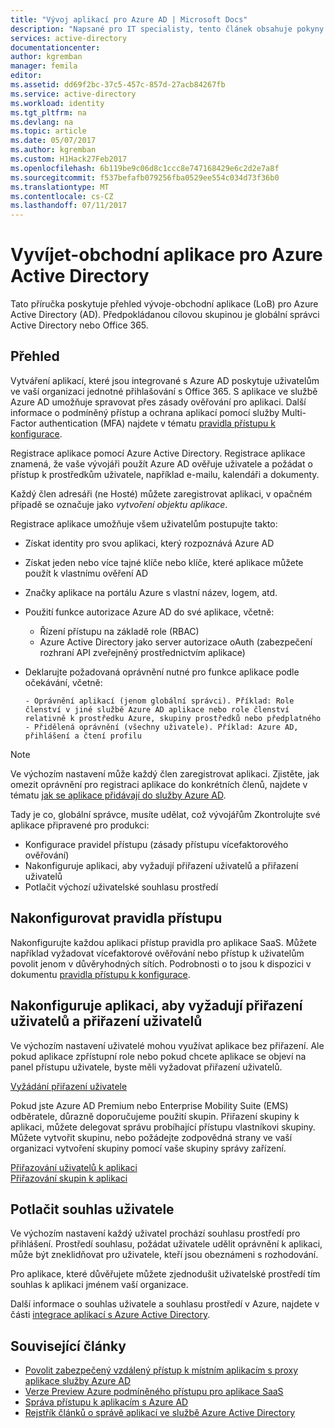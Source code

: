 ```yaml
---
title: "Vývoj aplikací pro Azure AD | Microsoft Docs"
description: "Napsané pro IT specialisty, tento článek obsahuje pokyny k integraci aplikací Azure se službou Active Directory."
services: active-directory
documentationcenter: 
author: kgremban
manager: femila
editor: 
ms.assetid: dd69f2bc-37c5-457c-857d-27acb84267fb
ms.service: active-directory
ms.workload: identity
ms.tgt_pltfrm: na
ms.devlang: na
ms.topic: article
ms.date: 05/07/2017
ms.author: kgremban
ms.custom: H1Hack27Feb2017
ms.openlocfilehash: 6b119be9c06d8c1ccc8e747168429e6c2d2e7a8f
ms.sourcegitcommit: f537befafb079256fba0529ee554c034d73f36b0
ms.translationtype: MT
ms.contentlocale: cs-CZ
ms.lasthandoff: 07/11/2017
---
```

# <a name="develop-line-of-business-apps-for-azure-active-directory"></a>Vyvíjet-obchodní aplikace pro Azure Active Directory
Tato příručka poskytuje přehled vývoje-obchodní aplikace (LoB) pro Azure Active Directory (AD). Předpokládanou cílovou skupinou je globální správci Active Directory nebo Office 365.

## <a name="overview"></a>Přehled
Vytváření aplikací, které jsou integrované s Azure AD poskytuje uživatelům ve vaší organizaci jednotné přihlašování s Office 365. S aplikace ve službě Azure AD umožňuje spravovat přes zásady ověřování pro aplikaci. Další informace o podmíněný přístup a ochrana aplikací pomocí služby Multi-Factor authentication (MFA) najdete v tématu [pravidla přístupu k konfigurace](active-directory-conditional-access-azuread-connected-apps.md).

Registrace aplikace pomocí Azure Active Directory. Registrace aplikace znamená, že vaše vývojáři použít Azure AD ověřuje uživatele a požádat o přístup k prostředkům uživatele, například e-mailu, kalendáři a dokumenty.

Každý člen adresáři (ne Hosté) můžete zaregistrovat aplikaci, v opačném případě se označuje jako *vytvoření objektu aplikace*.

Registrace aplikace umožňuje všem uživatelům postupujte takto:

* Získat identity pro svou aplikaci, který rozpoznává Azure AD
* Získat jeden nebo více tajné klíče nebo klíče, které aplikace můžete použít k vlastnímu ověření AD
* Značky aplikace na portálu Azure s vlastní název, logem, atd.
* Použití funkce autorizace Azure AD do své aplikace, včetně:

  * Řízení přístupu na základě role (RBAC)
  * Azure Active Directory jako server autorizace oAuth (zabezpečení rozhraní API zveřejněný prostřednictvím aplikace)
* Deklarujte požadovaná oprávnění nutné pro funkce aplikace podle očekávání, včetně:

      - Oprávnění aplikací (jenom globální správci). Příklad: Role členství v jiné službě Azure AD aplikace nebo role členství relativně k prostředku Azure, skupiny prostředků nebo předplatného
      - Přidělená oprávnění (všechny uživatele). Příklad: Azure AD, přihlášení a čtení profilu

> [!NOTE]
> Ve výchozím nastavení může každý člen zaregistrovat aplikaci. Zjistěte, jak omezit oprávnění pro registraci aplikace do konkrétních členů, najdete v tématu [jak se aplikace přidávají do služby Azure AD](develop/active-directory-how-applications-are-added.md#who-has-permission-to-add-applications-to-my-azure-ad-instance).
>
>

Tady je co, globální správce, musíte udělat, což vývojářům Zkontrolujte své aplikace připravené pro produkci:

* Konfigurace pravidel přístupu (zásady přístupu vícefaktorového ověřování)
* Nakonfiguruje aplikaci, aby vyžadují přiřazení uživatelů a přiřazení uživatelů
* Potlačit výchozí uživatelské souhlasu prostředí

## <a name="configure-access-rules"></a>Nakonfigurovat pravidla přístupu
Nakonfigurujte každou aplikaci přístup pravidla pro aplikace SaaS. Můžete například vyžadovat vícefaktorové ověřování nebo přístup k uživatelům povolit jenom v důvěryhodných sítích. Podrobnosti o to jsou k dispozici v dokumentu [pravidla přístupu k konfigurace](active-directory-conditional-access-azuread-connected-apps.md).

## <a name="configure-the-app-to-require-user-assignment-and-assign-users"></a>Nakonfiguruje aplikaci, aby vyžadují přiřazení uživatelů a přiřazení uživatelů
Ve výchozím nastavení uživatelé mohou využívat aplikace bez přiřazení. Ale pokud aplikace zpřístupní role nebo pokud chcete aplikace se objeví na panel přístupu uživatele, byste měli vyžadovat přiřazení uživatelů.

[Vyžádání přiřazení uživatele](active-directory-applications-guiding-developers-requiring-user-assignment.md)

Pokud jste Azure AD Premium nebo Enterprise Mobility Suite (EMS) odběratele, důrazně doporučujeme použití skupin. Přiřazení skupiny k aplikaci, můžete delegovat správu probíhající přístupu vlastníkovi skupiny. Můžete vytvořit skupinu, nebo požádejte zodpovědná strany ve vaší organizaci vytvoření skupiny pomocí vaše skupiny správy zařízení.

[Přiřazování uživatelů k aplikaci](active-directory-applications-guiding-developers-assigning-users.md)  
[Přiřazování skupin k aplikaci](active-directory-applications-guiding-developers-assigning-groups.md)

## <a name="suppress-user-consent"></a>Potlačit souhlas uživatele
Ve výchozím nastavení každý uživatel prochází souhlasu prostředí pro přihlášení. Prostředí souhlasu, požádat uživatele udělit oprávnění k aplikaci, může být zneklidňovat pro uživatele, kteří jsou obeznámeni s rozhodování.

Pro aplikace, které důvěřujete můžete zjednodušit uživatelské prostředí tím souhlas k aplikaci jménem vaší organizace.

Další informace o souhlas uživatele a souhlasu prostředí v Azure, najdete v části [integrace aplikací s Azure Active Directory](active-directory-integrating-applications.md).

## <a name="related-articles"></a>Související články
* [Povolit zabezpečený vzdálený přístup k místním aplikacím s proxy aplikace služby Azure AD](active-directory-application-proxy-get-started.md)
* [Verze Preview Azure podmíněného přístupu pro aplikace SaaS](active-directory-conditional-access-azuread-connected-apps.md)
* [Správa přístupu k aplikacím s Azure AD](active-directory-managing-access-to-apps.md)
* [Rejstřík článků o správě aplikací ve službě Azure Active Directory](active-directory-apps-index.md)
